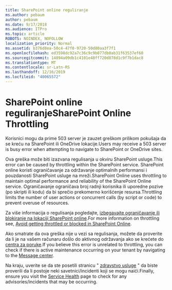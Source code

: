 ```yaml
---
title: SharePoint online reguliranje
ms.author: pebaum
author: pebaum
ms.date: 9/17/2018
ms.audience: ITPro
ms.topic: article
ROBOTS: NOINDEX, NOFOLLOW
localization_priority: Normal
ms.assetid: b376d8ea-50c4-47f0-9720-50d80aa3f7f1
ms.openlocfilehash: ed3598dc92a7c36c9c9b077db0ab31f63537ef60
ms.sourcegitcommit: 14894a09db1c4101e48ff720d878d1c9f7b1dac8
ms.translationtype: MT
ms.contentlocale: sr-Latn-RS
ms.lasthandoff: 12/16/2019
ms.locfileid: "40065572"
---
```

# <a name="sharepoint-online-throttling"></a><span data-ttu-id="d5219-102">SharePoint online reguliranje</span><span class="sxs-lookup"><span data-stu-id="d5219-102">SharePoint Online Throttling</span></span>

<span data-ttu-id="d5219-103">Korisnici mogu da prime 503 server je zauzet greškom prilikom pokušaja da se kreću na SharePoint ili OneDrive lokacije.</span><span class="sxs-lookup"><span data-stu-id="d5219-103">Users may receive a 503 server is busy error when attempting to navigate to SharePoint or OneDrive sites.</span></span> 

<span data-ttu-id="d5219-104">Ova greška može biti izazvana regulisanja u okviru SharePoint usluge.</span><span class="sxs-lookup"><span data-stu-id="d5219-104">This error can be caused by throttling within the SharePoint service.</span></span> <span data-ttu-id="d5219-105">SharePoint online koristi ograničavanje za održavanje optimalnih performansi i pouzdanosti SharePoint usluge na mreži.</span><span class="sxs-lookup"><span data-stu-id="d5219-105">SharePoint Online uses throttling to maintain optimal performance and reliability of the SharePoint Online service.</span></span> <span data-ttu-id="d5219-106">Ograničavanje ograničava broj radnji korisnika ili uporedne pozive (po skripti ili kodu) da bi sprečio prekomerno korišćenje resursa.</span><span class="sxs-lookup"><span data-stu-id="d5219-106">Throttling limits the number of user actions or concurrent calls (by script or code) to prevent overuse of resources.</span></span> 

<span data-ttu-id="d5219-107">Za više informacija o regulisanja pogledajte, [izbegavajte ograničavanje ili blokiranje na lokaciji SharePoint online](https://docs.microsoft.com/sharepoint/dev/general-development/how-to-avoid-getting-throttled-or-blocked-in-sharepoint-online).</span><span class="sxs-lookup"><span data-stu-id="d5219-107">For more information on throttling see, [Avoid getting throttled or blocked in SharePoint Online](https://docs.microsoft.com/sharepoint/dev/general-development/how-to-avoid-getting-throttled-or-blocked-in-sharepoint-online).</span></span>

<span data-ttu-id="d5219-108">Ako smatrate da ova greška nije u vezi sa regulisanja, možete da proverite da li je na vašem računaru došlo do aktivnog održavanja ako se krećete do [centra za poruke](https://portal.office.com/adminportal/home#/MessageCenter).</span><span class="sxs-lookup"><span data-stu-id="d5219-108">If you believe this error is unrelated to throttling, you can check if there is active maintenance occurring on your tenant by navigating to the [Message center](https://portal.office.com/adminportal/home#/MessageCenter).</span></span>

 <span data-ttu-id="d5219-109">Na kraju, uverite se da ste posetili stranicu " [zdravstvo usluge](https://portal.office.com/adminportal/home#/servicehealth) " da biste proverili da li postoje neki savetnici/incidenti koji se mogu naići.</span><span class="sxs-lookup"><span data-stu-id="d5219-109">Finally, ensure you visit the [Service Health](https://portal.office.com/adminportal/home#/servicehealth) page to check for any advisories/incidents that may be occurring.</span></span>

